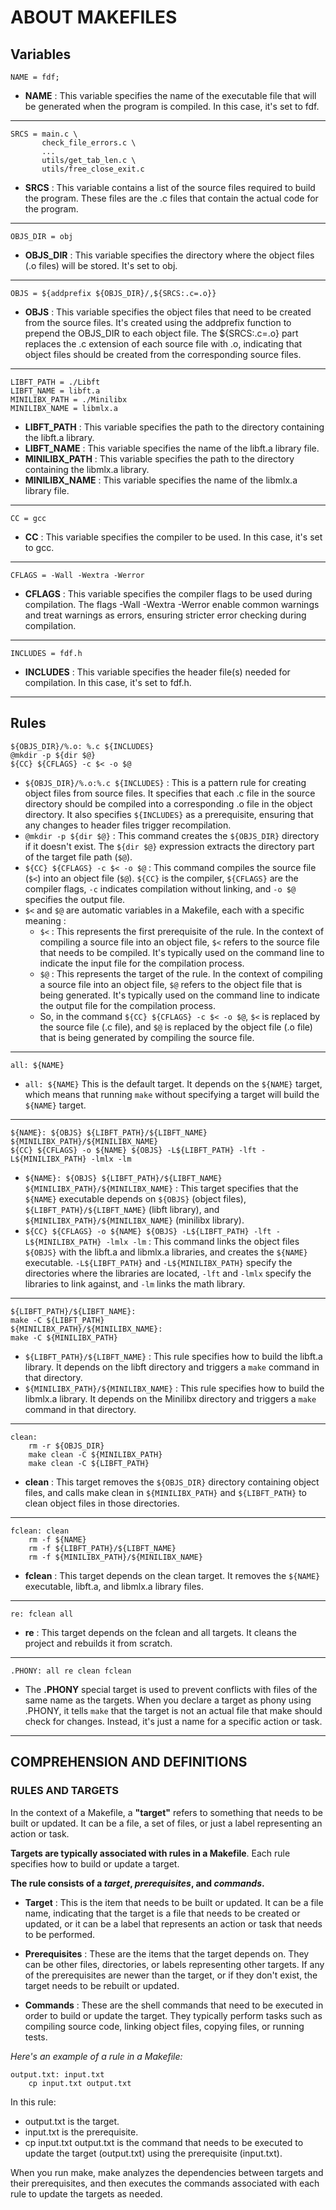 # ABOUT MAKEFILES

## Variables

    NAME = fdf;

- __NAME__ : This variable specifies the name of the executable file that will be generated when the program is compiled. In this case, it's set to fdf.

---

    SRCS = main.c \
           check_file_errors.c \
		   ...
           utils/get_tab_len.c \
           utils/free_close_exit.c

- __SRCS__ : This variable contains a list of the source files required to build the program. These files are the .c files that contain the actual code for the program.

---

    OBJS_DIR = obj

- __OBJS_DIR__ : This variable specifies the directory where the object files (.o files) will be stored. It's set to obj.

---

    OBJS = ${addprefix ${OBJS_DIR}/,${SRCS:.c=.o}}

- __OBJS__ : This variable specifies the object files that need to be created from the source files. It's created using the addprefix function to prepend the OBJS_DIR to each object file. The ${SRCS:.c=.o} part replaces the .c extension of each source file with .o, indicating that object files should be created from the corresponding source files.

---

    LIBFT_PATH = ./Libft
    LIBFT_NAME = libft.a
    MINILIBX_PATH = ./Minilibx
    MINILIBX_NAME = libmlx.a

- __LIBFT_PATH__ : This variable specifies the path to the directory containing the libft.a library.
- __LIBFT_NAME__ : This variable specifies the name of the libft.a library file.
- __MINILIBX_PATH__ : This variable specifies the path to the directory containing the libmlx.a library.
- __MINILIBX_NAME__ : This variable specifies the name of the libmlx.a library file.

---

    CC = gcc

- __CC__ : This variable specifies the compiler to be used. In this case, it's set to gcc.

---

    CFLAGS = -Wall -Wextra -Werror

- __CFLAGS__ : This variable specifies the compiler flags to be used during compilation. The flags -Wall -Wextra -Werror enable common warnings and treat warnings as errors, ensuring stricter error checking during compilation.

---

    INCLUDES = fdf.h

- __INCLUDES__ : This variable specifies the header file(s) needed for compilation. In this case, it's set to fdf.h.

---

## Rules


    ${OBJS_DIR}/%.o: %.c ${INCLUDES}
    @mkdir -p ${dir $@}
    ${CC} ${CFLAGS} -c $< -o $@

- ```${OBJS_DIR}/%.o:%.c ${INCLUDES}``` : This is a pattern rule for creating object files from source files. It specifies that each .c file in the source directory should be compiled into a corresponding .o file in the object directory. It also specifies ```${INCLUDES}``` as a prerequisite, ensuring that any changes to header files trigger recompilation.
- ```@mkdir -p ${dir $@}``` : This command creates the ```${OBJS_DIR}``` directory if it doesn't exist. The ```${dir $@}``` expression extracts the directory part of the target file path (```$@```).
- ```${CC} ${CFLAGS} -c $< -o $@``` : This command compiles the source file (```$<```) into an object file (```$@```). ```${CC}``` is the compiler, ```${CFLAGS}``` are the compiler flags, ```-c``` indicates compilation without linking, and ```-o $@``` specifies the output file.
- ```$<``` and ```$@``` are automatic variables in a Makefile, each with a specific meaning :
	- ```$<``` : This represents the first prerequisite of the rule. In the context of compiling a source file into an object file, ```$<``` refers to the source file that needs to be compiled. It's typically used on the command line to indicate the input file for the compilation process.
	- ```$@``` : This represents the target of the rule. In the context of compiling a source file into an object file, ```$@``` refers to the object file that is being generated. It's typically used on the command line to indicate the output file for the compilation process.
	- So, in the command ```${CC} ${CFLAGS} -c $< -o $@```, ```$<``` is replaced by the source file (.c file), and ```$@``` is replaced by the object file (.o file) that is being generated by compiling the source file.

---

    all: ${NAME}

- ```all: ${NAME}``` This is the default target. It depends on the ```${NAME}``` target, which means that running ```make``` without specifying a target will build the ```${NAME}``` target.

---

    ${NAME}: ${OBJS} ${LIBFT_PATH}/${LIBFT_NAME} ${MINILIBX_PATH}/${MINILIBX_NAME}
    ${CC} ${CFLAGS} -o ${NAME} ${OBJS} -L${LIBFT_PATH} -lft -L${MINILIBX_PATH} -lmlx -lm

- ```${NAME}: ${OBJS} ${LIBFT_PATH}/${LIBFT_NAME} ${MINILIBX_PATH}/${MINILIBX_NAME}``` : This target specifies that the ```${NAME}``` executable depends on ```${OBJS}``` (object files), ```${LIBFT_PATH}/${LIBFT_NAME}``` (libft library), and ```${MINILIBX_PATH}/${MINILIBX_NAME}``` (minilibx library).
- ```${CC} ${CFLAGS} -o ${NAME} ${OBJS} -L${LIBFT_PATH} -lft -L${MINILIBX_PATH} -lmlx -lm``` : This command links the object files ```${OBJS}``` with the libft.a and libmlx.a libraries, and creates the ```${NAME}``` executable. ```-L${LIBFT_PATH}``` and ```-L${MINILIBX_PATH}``` specify the directories where the libraries are located, ```-lft``` and ```-lmlx``` specify the libraries to link against, and ```-lm``` links the math library.

---

    ${LIBFT_PATH}/${LIBFT_NAME}:
    make -C ${LIBFT_PATH}
    ${MINILIBX_PATH}/${MINILIBX_NAME}:
    make -C ${MINILIBX_PATH}


- ```${LIBFT_PATH}/${LIBFT_NAME}``` : This rule specifies how to build the libft.a library. It depends on the libft directory and triggers a ```make``` command in that directory.
- ```${MINILIBX_PATH}/${MINILIBX_NAME}``` : This rule specifies how to build the libmlx.a library. It depends on the Minilibx directory and triggers a ```make``` command in that directory.

---

    clean:
        rm -r ${OBJS_DIR}
        make clean -C ${MINILIBX_PATH}
        make clean -C ${LIBFT_PATH}

- __clean__ : This target removes the ```${OBJS_DIR}``` directory containing object files, and calls make clean in ```${MINILIBX_PATH}``` and ```${LIBFT_PATH}``` to clean object files in those directories.

---

    fclean: clean
        rm -f ${NAME}
        rm -f ${LIBFT_PATH}/${LIBFT_NAME}
        rm -f ${MINILIBX_PATH}/${MINILIBX_NAME}

- __fclean__ : This target depends on the clean target. It removes the ```${NAME}``` executable, libft.a, and libmlx.a library files.

---

    re: fclean all

- __re__ : This target depends on the fclean and all targets. It cleans the project and rebuilds it from scratch.

---

    .PHONY: all re clean fclean

- The __.PHONY__ special target is used to prevent conflicts with files of the same name as the targets. When you declare a target as phony using .PHONY, it tells ```make``` that the target is not an actual file that make should check for changes. Instead, it's just a name for a specific action or task.

---

## COMPREHENSION AND DEFINITIONS

### RULES AND TARGETS

In the context of a Makefile, a __"target"__ refers to something that needs to be built or updated. It can be a file, a set of files, or just a label representing an action or task.

__Targets are typically associated with rules in a Makefile__. Each rule specifies how to build or update a target.

__The rule consists of a _target_, _prerequisites_, and _commands_.__

- __Target__ : This is the item that needs to be built or updated. It can be a file name, indicating that the target is a file that needs to be created or updated, or it can be a label that represents an action or task that needs to be performed.

- __Prerequisites__ : These are the items that the target depends on. They can be other files, directories, or labels representing other targets. If any of the prerequisites are newer than the target, or if they don't exist, the target needs to be rebuilt or updated.

- __Commands__ : These are the shell commands that need to be executed in order to build or update the target. They typically perform tasks such as compiling source code, linking object files, copying files, or running tests.

_Here's an example of a rule in a Makefile:_

```
output.txt: input.txt
    cp input.txt output.txt
```

In this rule:

- output.txt is the target.
- input.txt is the prerequisite.
- cp input.txt output.txt is the command that needs to be executed to update the target (output.txt) using the prerequisite (input.txt).

When you run make, make analyzes the dependencies between targets and their prerequisites, and then executes the commands associated with each rule to update the targets as needed.

